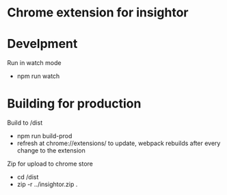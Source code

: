 # Chrome extension for insightor

# Develpment
Run in watch mode
- npm run watch

# Building for production
Build to /dist
- npm run build-prod
- refresh at chrome://extensions/ to update, webpack rebuilds after every change to the extension

Zip for upload to chrome store
- cd /dist
- zip -r ../insightor.zip .


